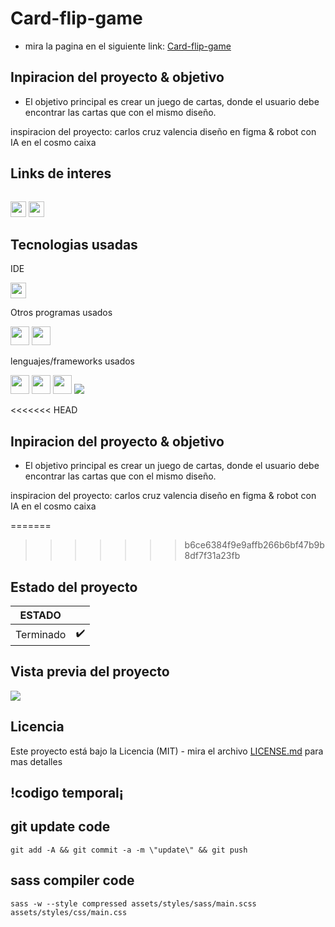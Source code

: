 # Card-flip-game
- mira la pagina en el siguiente link: [Card-flip-game](https://carloscruzvalencia.github.io/Card-flip-game/)
## Inpiracion del proyecto & objetivo
- El objetivo principal es crear un juego de cartas, donde el usuario debe encontrar las cartas que con el mismo diseño.

inspiracion del proyecto: carlos cruz valencia diseño en figma & robot con IA en el cosmo caixa 
## Links de interes
<!-- link a correo -->
<code> <a href="mailto:a2carcruzinfo@gmail.com"><img height="25" src="https://img.shields.io/badge/Gmail-D14836?style=for-the-badge&logo=gmail&logoColor=white"></a></code>
<code><a a href="https://www.figma.com/file/kP0SJhf4iDDa9kAzsz1LM1/Github-projects?node-id=0%3A1"><img height="25" src="https://img.shields.io/badge/Figma-F24E1E?style=for-the-badge&logo=figma&logoColor=white"></a></code>

## Tecnologias usadas
IDE
<!-- visual studio code -->
<code><img height="25" src="https://img.shields.io/badge/Visual_Studio_Code-0078D4?style=for-the-badge&logo=visual%20studio%20code&logoColor=white"></code>

Otros programas usados
<!-- figma -->
<code><img height="30" src="https://img.shields.io/badge/Figma-F24E1E?style=for-the-badge&logo=figma&logoColor=white"></code><!-- gitkraken -->
<code><img height="30" src="https://img.shields.io/badge/GitKraken-179287?style=for-the-badge&logo=GitKraken&logoColor=white"></code>

lenguajes/frameworks usados
<!-- html -->
<code><img height="30" src="https://img.shields.io/badge/HTML5-E34F26?style=for-the-badge&logo=html5&logoColor=white"></code><!-- css -->
<code><img height="30" src="https://img.shields.io/badge/CSS3-1572B6?style=for-the-badge&logo=css3&logoColor=white"></code>
<code><img height="30" src="https://img.shields.io/badge/Sass-CC6699?style=for-the-badge&logo=sass&logoColor=white"></code>
<code><img src="https://img.shields.io/badge/JavaScript-323330?style=for-the-badge&logo=javascript&logoColor=F7DF1E"></img></code>

<<<<<<< HEAD
## Inpiracion del proyecto & objetivo
- El objetivo principal es crear un juego de cartas, donde el usuario debe encontrar las cartas que con el mismo diseño.

inspiracion del proyecto: carlos cruz valencia diseño en figma & robot con IA en el cosmo caixa 


=======
>>>>>>> b6ce6384f9e9affb266b6bf47b9b8df7f31a23fb
## Estado del proyecto
|             ESTADO                |             |
| -------------------------- | :----------------: | 
| Terminado          |        ✔️      |  

## Vista previa del proyecto
<img src="project-preview.gif" aling="center"></img>
<!-- <img src="project-preview.png" aling="center"></img> -->

## Licencia
Este proyecto está bajo la Licencia (MIT) - mira el archivo [LICENSE.md](LICENSE.md)  para mas detalles



## !codigo temporal¡
## git update code
```shell
git add -A && git commit -a -m \"update\" && git push
```

## sass compiler code
```shell
sass -w --style compressed assets/styles/sass/main.scss assets/styles/css/main.css
```
